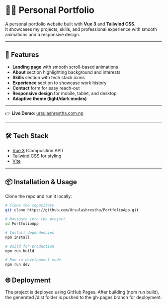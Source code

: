 # 👩‍💻 Personal Portfolio 

A personal portfolio website built with **Vue 3** and **Tailwind CSS**.  
It showcases my projects, skills, and professional experience with smooth animations and a responsive design.

---

## 🚀 Features

- **Landing page** with smooth scroll-based animations
- **About** section highlighting background and interests
- **Skills** section with tech stack icons
- **Experience** section to showcase work history
- **Contact** form for easy reach-out
- **Responsive design** for mobile, tablet, and desktop
- **Adaptive theme (light/dark modes)**

---

👉 **Live Demo**: [ursulashrestha.com.np](https://ursulashrestha.com.np/)

---

## 🛠️ Tech Stack

- [Vue 3](https://vuejs.org/) (Composition API)
- [Tailwind CSS](https://tailwindcss.com/) for styling
- [Vite](https://vitejs.dev/)

---

## 📦 Installation & Usage

Clone the repo and run it locally:

```bash
# Clone the repository
git clone https://github.com/Ursulashrestha/PortfolioApp.git

# Navigate into the project
cd PortfolioApp

# Install dependencies
npm install

# Build for production
npm run build

# Run in development mode
npm run dev
```

## 🌐 Deployment

The project is deployed using GitHub Pages. After building (npm run build), the generated /dist folder is pushed to the gh-pages branch for deployment.

